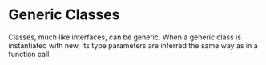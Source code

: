 # Generic Classes

Classes, much like interfaces, can be generic. When a generic class is instantiated with new, its type parameters are inferred the same way as in a function call.
